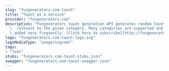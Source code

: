 ```yaml
---
slug: "fungenerators-com-taunt"
title: "Taunt as a service"
provider: "fungenerators.com"
description: "Fungenerators taunt generation API generates random taunts / insults,\
  \  relevant to the given category. Many categories are supported and new ones are\
  \ added very frequently. [Click here to subscribe](http://fungenerators.com/api/taunt/)\n"
logo: "fungenerators.com-taunt-logo.svg"
logoMediaType: "image/svg+xml"
tags:
- "text"
stubs: "fungenerators.com-taunt-stubs.json"
swagger: "fungenerators.com-taunt-swagger.json"
---
```

